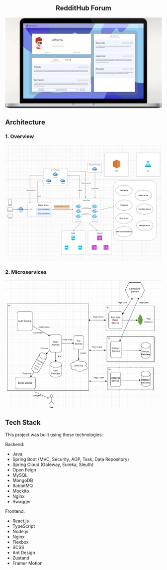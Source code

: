 <h2 align="center">
  RedditHub Forum<br/>
</h2>
<div align="center">
  <img alt="Demo" src="./images/profile.png" />
</div>

## Architecture

### 1. Overview

<div align="center">
  <img alt="Demo" src="./images/backend.png" />
</div>

### 2. Microservices

<div align="center">
  <img alt="Demo" src="./images/backend1.png" />
</div>

## Tech Stack

This project was built using these technologies:

Backend:

- Java
- Spring Boot (MVC, Security, AOP, Task, Data Repository)
- Spring Cloud (Gateway, Eureka, Sleuth)
- Open Feign
- MySQL
- MongoDB
- RabbitMQ
- Mockito
- Nginx
- Swagger

Frontend:

- React.js
- TypeScript
- Node.js
- Nginx
- Flexbox
- SCSS
- Ant Design
- Zustand
- Framer Motion





